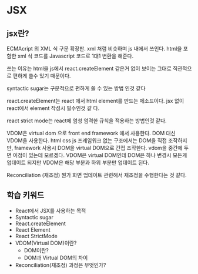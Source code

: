 # JSX

## jsx란?

ECMAcript 의 XML 식 구문 확장판.
xml 처럼 비슷하며 js 내에서 쓰인다.
html을 포함한 xml 식 코드를 Javascript 코드로 1대1 변환을 해준다.

쓰는 이유는 html을 js에서 react.createElement 같은거 없이 보이는 그대로 직관적으로 편하게 쓸수 있기 때문이다.

syntactic sugar는 구문적으로 편하게 쓸 수 있는 방법 인것 같다

react.createElement는 react 에서 html element를 만드는 메소드이다. jsx 없이 react에서 element 작성시 필수인것 같 다.

react strict mode는 react에 엄청 엄격한 규칙을 적용하는 방법인것 같다.

VDOM은 virtual dom 으로 front end framework 에서 사용한다. DOM 대신 VDOM을 사용한다. html css js 프레임워크 없는 구조에서는 DOM을 직접 조작하지만, framework 사용시 DOM을 virtual DOM으로 간접 조작한다. vdom을 중간에 두면 이점이 있는데 모르겠다.
VDOM은 virtual DOM인데 DOM은 하나 변경시 모든게 업데이트 되지만 VDOM은 해당 부분과 하위 부분만 업데이트 된다.

Reconciliation (재조정) 뭔가 화면 업데이트 관련해서 재조정을 수행한다는 것 같다.

## 학습 키워드

- React에서 JSX를 사용하는 목적
- Syntactic sugar
- React.createElement
- React Element
- React StrictMode
- VDOM(Virtual DOM)이란?
    - DOM이란?
    - DOM과 Virtual DOM의 차이
- Reconciliation(재조정) 과정은 무엇인가?